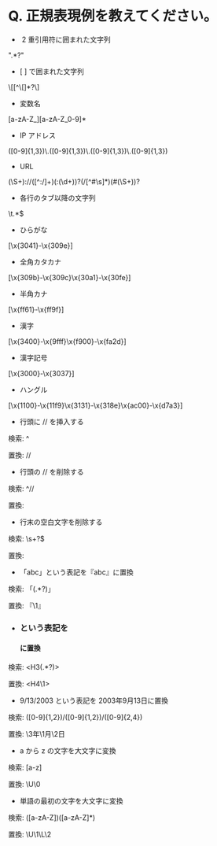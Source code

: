# Q. 正規表現例を教えてください。

-  2 重引用符に囲まれた文字列

".\*?"
- \[ \] で囲まれた文字列

\\\[\[^\\\[\]\*?\\\]
- 変数名

\[a-zA-Z\_\]\[a-zA-Z\_0-9\]\*
- IP アドレス

(\[0-9\]{1,3})\\.(\[0-9\]{1,3})\\.(\[0-9\]{1,3})\\.(\[0-9\]{1,3})
- URL

(\\S+)://(\[^:/\]+)(:(\\d+))?(/\[^#\\s\]\*)(#(\\S+))?
- 各行のタブ以降の文字列

\\t.\*$
- ひらがな

\[\\x{3041}-\\x{309e}\]
- 全角カタカナ

\[\\x{309b}-\\x{309c}\\x{30a1}-\\x{30fe}\]
- 半角カナ

\[\\x{ff61}-\\x{ff9f}\]
- 漢字

\[\\x{3400}-\\x{9fff}\\x{f900}-\\x{fa2d}\]
- 漢字記号

\[\\x{3000}-\\x{3037}\]
- ハングル

\[\\x{1100}-\\x{11f9}\\x{3131}-\\x{318e}\\x{ac00}-\\x{d7a3}\]
- 行頭に // を挿入する

検索: ^

置換: //
- 行頭の // を削除する

検索: ^//

置換:
- 行末の空白文字を削除する

検索: \\s+?$

置換:
- 「abc」という表記を『abc』に置換

検索: 「(.\*?)」

置換: 『\\1』
- <H3 ...> という表記を <H4 ...> に置換

検索: <H3(.\*?)>

置換: <H4\\1>
- 9/13/2003 という表記を 2003年9月13日に置換

検索: (\[0-9\]{1,2})/(\[0-9\]{1,2})/(\[0-9\]{2,4})

置換: \\3年\\1月\\2日
- a から z の文字を大文字に変換

検索: \[a-z\]

置換: \\U\\0
- 単語の最初の文字を大文字に変換

検索: (\[a-zA-Z\])(\[a-zA-Z\]\*)

置換: \\U\\1\\L\\2
